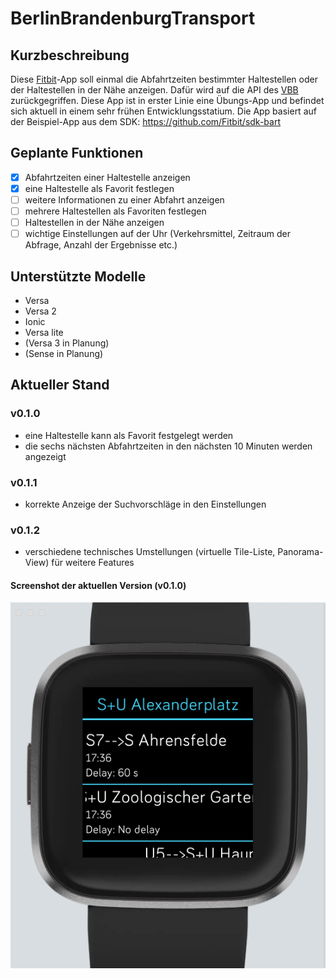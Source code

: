 # BerlinBrandenburgTransport
## Kurzbeschreibung
Diese [Fitbit](https://www.fitbit.com)-App soll einmal die Abfahrtzeiten bestimmter Haltestellen oder der Haltestellen in der Nähe anzeigen.
Dafür wird auf die API des [VBB](https://www.vbb.de) zurückgegriffen.
Diese App ist in erster Linie eine Übungs-App und befindet sich aktuell in einem sehr frühen Entwicklungsstatium.
Die App basiert auf der Beispiel-App aus dem SDK: https://github.com/Fitbit/sdk-bart

## Geplante Funktionen
- [x] Abfahrtzeiten einer Haltestelle anzeigen
- [x] eine Haltestelle als Favorit festlegen
- [ ] weitere Informationen zu einer Abfahrt anzeigen
- [ ] mehrere Haltestellen als Favoriten festlegen
- [ ] Haltestellen in der Nähe anzeigen
- [ ] wichtige Einstellungen auf der Uhr (Verkehrsmittel, Zeitraum der Abfrage, Anzahl der Ergebnisse etc.)

## Unterstützte Modelle
- Versa
- Versa 2
- Ionic
- Versa lite
- (Versa 3 in Planung)
- (Sense in Planung)

## Aktueller Stand
### v0.1.0
- eine Haltestelle kann als Favorit festgelegt werden
- die sechs nächsten Abfahrtzeiten in den nächsten 10 Minuten werden angezeigt

### v0.1.1
- korrekte Anzeige der Suchvorschläge in den Einstellungen

### v0.1.2
- verschiedene technisches Umstellungen (virtuelle Tile-Liste, Panorama-View) für weitere Features

#### Screenshot der aktuellen Version (v0.1.0)
![Screenshot v0.1.0](Screenshots/BBT_0.1.0.png)

